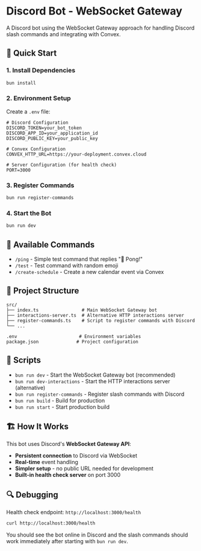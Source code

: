 # Discord Bot - WebSocket Gateway

A Discord bot using the WebSocket Gateway approach for handling Discord slash commands and integrating with Convex.

## 🚀 Quick Start

### 1. Install Dependencies

```bash
bun install
```

### 2. Environment Setup

Create a `.env` file:

```env
# Discord Configuration
DISCORD_TOKEN=your_bot_token
DISCORD_APP_ID=your_application_id
DISCORD_PUBLIC_KEY=your_public_key

# Convex Configuration
CONVEX_HTTP_URL=https://your-deployment.convex.cloud

# Server Configuration (for health check)
PORT=3000
```

### 3. Register Commands

```bash
bun run register-commands
```

### 4. Start the Bot

```bash
bun run dev
```

## 🎯 Available Commands

- `/ping` - Simple test command that replies "🏓 Pong!"
- `/test` - Test command with random emoji
- `/create-schedule` - Create a new calendar event via Convex

## 📁 Project Structure

```
src/
├── index.ts                # Main WebSocket Gateway bot
├── interactions-server.ts  # Alternative HTTP interactions server
├── register-commands.ts    # Script to register commands with Discord
└── ...

.env                       # Environment variables
package.json              # Project configuration
```

## 🔧 Scripts

- `bun run dev` - Start the WebSocket Gateway bot (recommended)
- `bun run dev-interactions` - Start the HTTP interactions server (alternative)
- `bun run register-commands` - Register slash commands with Discord
- `bun run build` - Build for production
- `bun run start` - Start production build

## 🏗️ How It Works

This bot uses Discord's **WebSocket Gateway API**:

- **Persistent connection** to Discord via WebSocket
- **Real-time** event handling
- **Simpler setup** - no public URL needed for development
- **Built-in health check server** on port 3000

## 🔍 Debugging

Health check endpoint: `http://localhost:3000/health`

```bash
curl http://localhost:3000/health
```

You should see the bot online in Discord and the slash commands should work immediately after starting with `bun run dev`.
